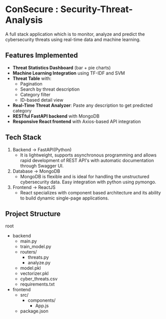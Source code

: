 # ConSecure : Security-Threat-Analysis
A full stack application which is to monitor, analyze and predict the cybersecurity threats using real-time data and machine learning.

## Features Implemented
- **Threat Statistics Dashboard** (bar + pie charts)
- **Machine Learning Integration** using TF-IDF and SVM
- **Threat Table** with:
  - Pagination
  - Search by threat description
  - Category filter
  - ID-based detail view
- **Real-Time Threat Analyzer**: Paste any description to get predicted category
- **RESTful FastAPI backend** with MongoDB
- **Responsive React frontend** with Axios-based API integration

## Tech Stack
1) Backend -> FastAPI(Python)
    - It is lightweight, supports asynchronous programming and allows rapid development of REST API's with automatic documentation through Swagger UI.
2) Database -> MongoDB
    - MongoDB is flexible and is ideal for handling the unstructured cybersecurity data. Easy integration with python using pymongo.
3) Frontend -> ReactJS
    - React specializes with component based architecture and its ability to build dynamic single-page applications.

## Project Structure
root
-  backend
    - main.py
    - train_model.py
    - routers/
        - threats.py
        - analyze.py
    - model.pkl
    - vectorizer.pkl
    - cyber_threats.csv
    - requirements.txt
-  frontend
    - src/
        - components/
            - App.js
    - package.json
